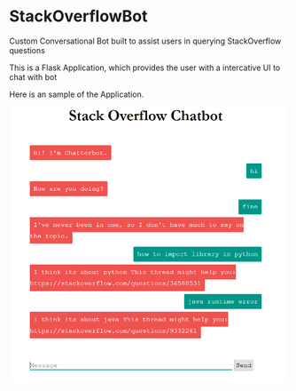 # StackOverflowBot
Custom Conversational Bot built to assist users in querying StackOverflow questions 

This is a Flask Application, which provides the user with a intercative UI to chat with bot

Here is an sample of the Application.

![Screenshot of Application](coursera_final.PNG)<!-- .element height="30%" width="30%" -->
